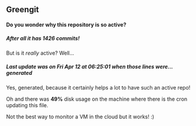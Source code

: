 ## Greengit

#### Do you wonder why this repository is so active?

##### After all it has 1426 commits!

But is it *really* active? Well...

##### Last update was on Fri Apr 12 at 06:25:01 when those lines were... generated

Yes, generated, because it certainly helps a lot to have such an active repo!

Oh and there was **49%** disk usage on the machine
where there is the cron updating this file.

Not the best way to monitor a VM in the cloud but it works! :)
